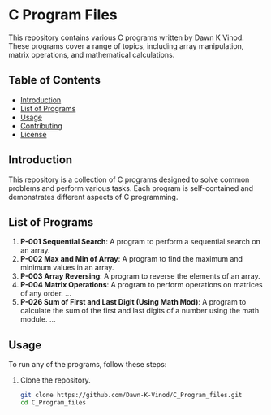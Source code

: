 # C Program Files

This repository contains various C programs written by Dawn K Vinod. These programs cover a range of topics, including array manipulation, matrix operations, and mathematical calculations.

## Table of Contents
- [Introduction](#introduction)
- [List of Programs](#list-of-programs)
- [Usage](#usage)
- [Contributing](#contributing)
- [License](#license)

## Introduction

This repository is a collection of C programs designed to solve common problems and perform various tasks. Each program is self-contained and demonstrates different aspects of C programming.

## List of Programs

1. **P-001 Sequential Search**: A program to perform a sequential search on an array.
2. **P-002 Max and Min of Array**: A program to find the maximum and minimum values in an array.
3. **P-003 Array Reversing**: A program to reverse the elements of an array.
4. **P-004 Matrix Operations**: A program to perform operations on matrices of any order.
...
26. **P-026 Sum of First and Last Digit (Using Math Mod)**: A program to calculate the sum of the first and last digits of a number using the math module.
...

## Usage

To run any of the programs, follow these steps:

1. Clone the repository.
   ```sh
   git clone https://github.com/Dawn-K-Vinod/C_Program_files.git
   cd C_Program_files
